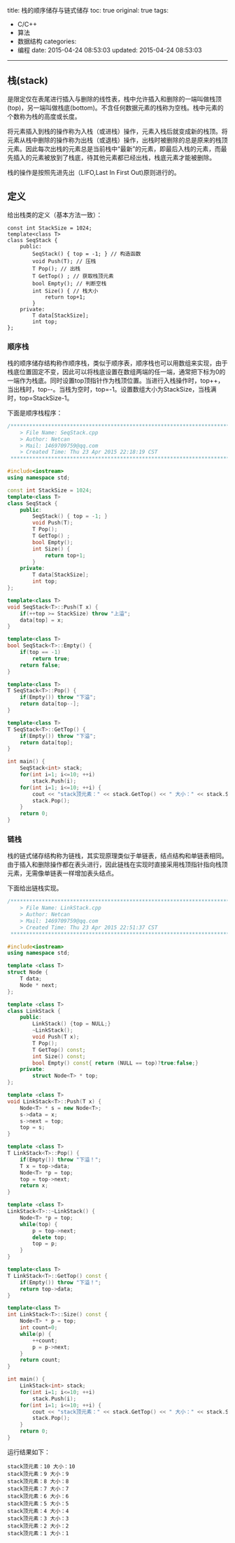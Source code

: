 title: 栈的顺序储存与链式储存
toc: true
original: true
tags:
  - C/C++
  - 算法
  - 数据结构
categories:
  - 编程
date: 2015-04-24 08:53:03
updated: 2015-04-24 08:53:03
---

## 栈(stack)
是限定仅在表尾进行插入与删除的线性表，栈中允许插入和删除的一端叫做栈顶(top)，另一端叫做栈底(bottom)。不含任何数据元素的栈称为空栈。栈中元素的个数称为栈的高度或长度。

将元素插入到栈的操作称为入栈（或进栈）操作，元素入栈后就变成新的栈顶。将元素从栈中删除的操作称为出栈（或退栈）操作，出栈时被删除的总是原来的栈顶元素。因此每次出栈的元素总是当前栈中“最新”的元素，即最后入栈的元素，而最先插入的元素被放到了栈底，待其他元素都已经出栈，栈底元素才能被删除。

栈的操作是按照先进先出（LIFO,Last In First Out)原则进行的。

## 定义
<!-- more -->
给出栈类的定义（基本方法一致）：

	const int StackSize = 1024;
	template<class T>
	class SeqStack {
		public:
			SeqStack() { top = -1; } // 构造函数
			void Push(T); // 压栈
			T Pop(); // 出栈
			T GetTop() ; // 获取栈顶元素
			bool Empty(); // 判断空栈
			int Size() { // 栈大小
				return top+1;
			}
		private:
			T data[StackSize];
			int top;
	};

### 顺序栈

栈的顺序储存结构称作顺序栈，类似于顺序表，顺序栈也可以用数组来实现，由于栈底位置固定不变，因此可以将栈底设置在数组两端的任一端，通常把下标为0的一端作为栈底。同时设置top顶指针作为栈顶位置。当进行入栈操作时，top++，当出栈时，top--。当栈为空时，top=-1。设置数组大小为StackSize，当栈满时，top=StackSize-1。

下面是顺序栈程序：

```cpp
/*************************************************************************
    > File Name: SeqStack.cpp
    > Author: Netcan
    > Mail: 1469709759@qq.com
    > Created Time: Thu 23 Apr 2015 22:18:19 CST
 ************************************************************************/

#include<iostream>
using namespace std;

const int StackSize = 1024;
template<class T>
class SeqStack {
    public:
        SeqStack() { top = -1; }
        void Push(T);
        T Pop();
        T GetTop() ;
        bool Empty();
        int Size() {
            return top+1;
        }
    private:
        T data[StackSize];
        int top;
};

template<class T>
void SeqStack<T>::Push(T x) {
    if(++top >= StackSize) throw "上溢";
    data[top] = x;
}

template<class T>
bool SeqStack<T>::Empty() {
    if(top == -1)
        return true;
    return false;
}

template<class T>
T SeqStack<T>::Pop() {
    if(Empty()) throw "下溢";
    return data[top--];
}

template<class T>
T SeqStack<T>::GetTop() {
    if(Empty()) throw "下溢";
    return data[top];
}

int main() {
    SeqStack<int> stack;
    for(int i=1; i<=10; ++i)
        stack.Push(i);
    for(int i=1; i<=10; ++i) {
        cout << "stack顶元素：" << stack.GetTop() << " 大小：" << stack.Size() << endl;
        stack.Pop();
    }
    return 0;
}
```

### 链栈

栈的链式储存结构称为链栈，其实现原理类似于单链表，结点结构和单链表相同。由于插入和删除操作都在表头进行，因此链栈在实现时直接采用栈顶指针指向栈顶元素，无需像单链表一样增加表头结点。

下面给出链栈实现。

```cpp
/*************************************************************************
    > File Name: LinkStack.cpp
    > Author: Netcan
    > Mail: 1469709759@qq.com
    > Created Time: Thu 23 Apr 2015 22:51:37 CST
 ************************************************************************/

#include<iostream>
using namespace std;

template <class T>
struct Node {
    T data;
    Node * next;
};

template <class T>
class LinkStack {
    public:
        LinkStack() {top = NULL;}
        ~LinkStack();
        void Push(T x);
        T Pop();
        T GetTop() const;
        int Size() const;
        bool Empty() const{ return (NULL == top)?true:false;}
    private:
        struct Node<T> * top;
};

template <class T>
void LinkStack<T>::Push(T x) {
    Node<T> * s = new Node<T>;
    s->data = x;
    s->next = top;
    top = s;
}

template <class T>
T LinkStack<T>::Pop() {
    if(Empty()) throw "下溢！";
    T x = top->data;
    Node<T> *p = top;
    top = top->next;
    return x;
}

template <class T>
LinkStack<T>::~LinkStack() {
    Node<T> *p = top;
    while(top) {
        p = top->next;
        delete top;
        top = p;
    }
}

template<class T>
T LinkStack<T>::GetTop() const {
    if(Empty()) throw "下溢！";
    return top->data;
}

template<class T>
int LinkStack<T>::Size() const {
    Node<T> * p = top;
    int count=0;
    while(p) {
        ++count;
        p = p->next;
    }
    return count;
}

int main() {
    LinkStack<int> stack;
    for(int i=1; i<=10; ++i)
        stack.Push(i);
    for(int i=1; i<=10; ++i) {
        cout << "stack顶元素：" << stack.GetTop() << " 大小：" << stack.Size() << endl;
        stack.Pop();
    }
    return 0;
}
```

运行结果如下：

	stack顶元素：10 大小：10
	stack顶元素：9 大小：9
	stack顶元素：8 大小：8
	stack顶元素：7 大小：7
	stack顶元素：6 大小：6
	stack顶元素：5 大小：5
	stack顶元素：4 大小：4
	stack顶元素：3 大小：3
	stack顶元素：2 大小：2
	stack顶元素：1 大小：1
